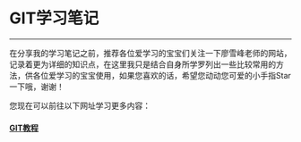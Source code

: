 # GIT学习笔记
-------------

在分享我的学习笔记之前，推荐各位爱学习的宝宝们关注一下廖雪峰老师的网站，记录着更为详细的知识点，在这里我只是结合自身所学罗列出一些比较常用的方法，供各位爱学习的宝宝使用，如果您喜欢的话，希望您动动您可爱的小手指Star一下哦，谢谢！

您现在可以前往以下网址学习更多内容：

#### [GIT教程](https://www.liaoxuefeng.com/wiki/0013739516305929606dd18361248578c67b8067c8c017b000)